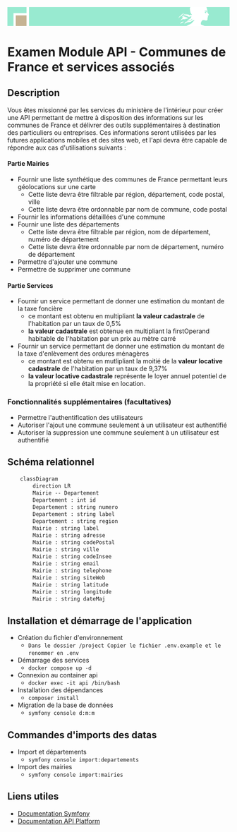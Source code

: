 ![separe](https://github.com/studoo-app/.github/blob/main/profile/studoo-banner-logo.png)
# Examen Module API - Communes de France et services associés

## Description

Vous êtes missionné par les services du ministère de l'intérieur pour créer une API permettant de mettre à disposition
des informations sur les communes de France et délivrer des outils supplémentaires à destination des particuliers ou entreprises.
Ces informations seront utilisées par les futures applications mobiles et des sites web, et l'api devra être capable de répondre aux cas d'utilisations suivants :

#### Partie Mairies
- Fournir une liste synthétique des communes de France permettant leurs géolocations sur une carte
  - Cette liste devra être filtrable par région, département, code postal, ville
  - Cette liste devra être ordonnable par nom de commune, code postal
- Fournir les informations détaillées d'une commune
- Fournir une liste des départements
  - Cette liste devra être filtrable par région, nom de département, numéro de département
  - Cette liste devra être ordonnable par nom de département, numéro de département
- Permettre d'ajouter une commune
- Permettre de supprimer une commune

#### Partie Services

- Fournir un service permettant de donner une estimation du montant de la taxe foncière
  - ce montant est obtenu en multipliant **la valeur cadastrale** de l'habitation par un taux de 0,5%
  - **la valeur cadastrale** est obtenue en multipliant la firstOperand habitable de l'habitation par un prix au mètre carré
- Fournir un service permettant de donner une estimation du montant de la taxe d'enlèvement des ordures ménagères
  - ce montant est obtenu en mutlipliant la moitié de la **valeur locative cadastrale** de l'habitation par un taux de 9,37%
  - **la valeur locative cadastrale** représente le loyer annuel potentiel de la propriété si elle était mise en location.

### Fonctionnalités supplémentaires (facultatives)
- Permettre l'authentification des utilisateurs
- Autoriser l'ajout une commune seulement à un utilisateur est authentifié
- Autoriser la suppression une commune seulement à un utilisateur est authentifié

## Schéma relationnel

```mermaid
    classDiagram
        direction LR
        Mairie -- Departement
        Departement : int id
        Departement : string numero
        Departement : string label
        Departement : string region
        Mairie : string label
        Mairie : string adresse
        Mairie : string codePostal
        Mairie : string ville
        Mairie : string codeInsee
        Mairie : string email
        Mairie : string telephone
        Mairie : string siteWeb
        Mairie : string latitude
        Mairie : string longitude
        Mairie : string dateMaj
```

## Installation et démarrage de l'application
- Création du fichier d'environnement
    - `Dans le dossier /project Copier le fichier .env.example et le renommer en .env`
- Démarrage des services
    - `docker compose up -d`
- Connexion au container api
    - `docker exec -it api /bin/bash`
- Installation des dépendances
    - `composer install`
- Migration de la base de données
    - `symfony console d:m:m`

## Commandes d'imports des datas

- Import et départements
    - `symfony console import:departements`
- Import des mairies
    - `symfony console import:mairies` 

## Liens utiles
- [Documentation Symfony](https://symfony.com/doc/current/index.html)
- [Documentation API Platform](https://api-platform.com/docs/core/)